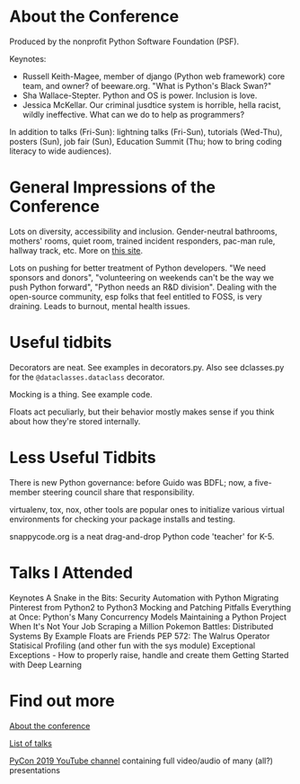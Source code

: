 About the Conference
====================

Produced by the nonprofit Python Software Foundation (PSF).

Keynotes:
* Russell Keith-Magee, member of django (Python web framework) core team, and owner? of beeware.org.  "What is Python's Black Swan?"
* Sha Wallace-Stepter.  Python and OS is power.  Inclusion is love.
* Jessica McKellar.  Our criminal jusdtice system is horrible, hella racist, wildly ineffective.  What can we do to help as programmers?

In addition to talks (Fri-Sun): lightning talks (Fri-Sun), tutorials (Wed-Thu), posters (Sun), job fair (Sun), Education Summit (Thu; how to bring coding literacy to wide audiences).


General Impressions of the Conference
=====================================

Lots on diversity, accessibility and inclusion.  Gender-neutral bathrooms, mothers' rooms, quiet room, trained incident responders, pac-man rule, hallway track, etc.  More on [this site](https://us.pycon.org/2019/about/code-of-conduct/).

Lots on pushing for better treatment of Python developers.  "We need sponsors and donors", "volunteering on weekends can't be the way we push Python forward", "Python needs an R&D division".  Dealing with the open-source community, esp folks that feel entitled to FOSS, is very draining.  Leads to burnout, mental health issues.


Useful tidbits
==============

Decorators are neat.  See examples in decorators.py.  Also see dclasses.py for the `@dataclasses.dataclass` decorator. 

Mocking is a thing.  See example code.

Floats act peculiarly, but their behavior mostly makes sense if you think about how they're stored internally.


Less Useful Tidbits
===================

There is new Python governance:  before Guido was BDFL; now, a five-member steering council share that responsibility.

virtualenv, tox, nox, other tools are popular ones to initialize various virtual environments for checking your package installs and testing.

snappycode.org is a neat drag-and-drop Python code 'teacher' for K-5.


Talks I Attended
================

Keynotes
A Snake in the Bits: Security Automation with Python
Migrating Pinterest from Python2 to Python3
Mocking and Patching Pitfalls
Everything at Once: Python's Many Concurrency Models
Maintaining a Python Project When It's Not Your Job
Scraping a Million Pokemon Battles: Distributed Systems By Example
Floats are Friends
PEP 572: The Walrus Operator
Statisical Profiling (and other fun with the sys module)
Exceptional Exceptions - How to properly raise, handle and create them
Getting Started with Deep Learning


Find out more
=============

[About the conference](https://us.pycon.org/2019/about/)

[List of talks](https://us.pycon.org/2019/schedule/talks/)

[PyCon 2019 YouTube channel](https://www.youtube.com/channel/UCxs2IIVXaEHHA4BtTiWZ2mQ/videos) containing full video/audio of many (all?) presentations
